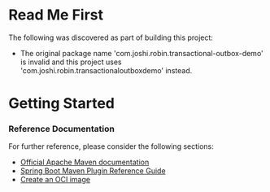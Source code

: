 # Read Me First
The following was discovered as part of building this project:

* The original package name 'com.joshi.robin.transactional-outbox-demo' is invalid and this project uses 'com.joshi.robin.transactionaloutboxdemo' instead.

# Getting Started

### Reference Documentation
For further reference, please consider the following sections:

* [Official Apache Maven documentation](https://maven.apache.org/guides/index.html)
* [Spring Boot Maven Plugin Reference Guide](https://docs.spring.io/spring-boot/docs/3.0.5/maven-plugin/reference/html/)
* [Create an OCI image](https://docs.spring.io/spring-boot/docs/3.0.5/maven-plugin/reference/html/#build-image)

